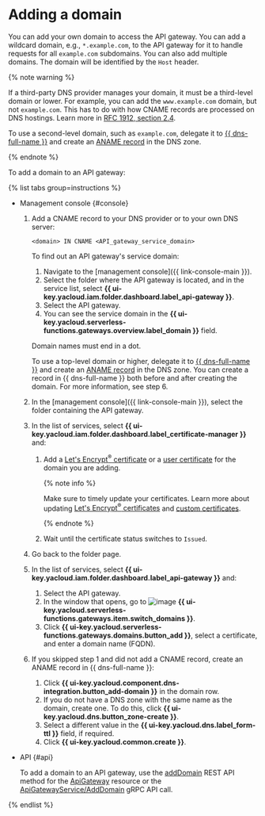 # Adding a domain

You can add your own domain to access the API gateway. You can add a wildcard domain, e.g., `*.example.com`, to the API gateway for it to handle requests for all `example.com` subdomains. You can also add multiple domains. The domain will be identified by the `Host` header.

{% note warning %}

If a third-party DNS provider manages your domain, it must be a third-level domain or lower. For example, you can add the `www.example.com` domain, but not `example.com`. This has to do with how CNAME records are processed on DNS hostings. Learn more in [RFC 1912, section 2.4](https://www.ietf.org/rfc/rfc1912.txt).

To use a second-level domain, such as `example.com`, delegate it to [{{ dns-full-name }}](../../dns/) and create an [ANAME record](../../dns/concepts/resource-record.md#aname) in the DNS zone.

{% endnote %}

To add a domain to an API gateway:

{% list tabs group=instructions %}

- Management console {#console}

    1. Add a CNAME record to your DNS provider or to your own DNS server:
    
        ```text
        <domain> IN CNAME <API_gateway_service_domain>
        ```

        To find out an API gateway's service domain:

       1. Navigate to the [management console]({{ link-console-main }}).
       1. Select the folder where the API gateway is located, and in the service list, select **{{ ui-key.yacloud.iam.folder.dashboard.label_api-gateway }}**.
       1. Select the API gateway.
       1. You can see the service domain in the **{{ ui-key.yacloud.serverless-functions.gateways.overview.label_domain }}** field.

        Domain names must end in a dot.

        To use a top-level domain or higher, delegate it to [{{ dns-full-name }}](../../dns/) and create an [ANAME record](../../dns/operations/resource-record-create.md) in the DNS zone. You can create a record in {{ dns-full-name }} both before and after creating the domain. For more information, see step 6.

    1. In the [management console]({{ link-console-main }}), select the folder containing the API gateway.

    1. In the list of services, select **{{ ui-key.yacloud.iam.folder.dashboard.label_certificate-manager }}** and:

        1. Add a [Let's Encrypt<sup>®</sup> certificate](../../certificate-manager/operations/managed/cert-create.md) or a [user certificate](../../certificate-manager/operations/import/cert-create.md) for the domain you are adding.

            {% note info %}

            Make sure to timely update your certificates. Learn more about updating [Let's Encrypt<sup>®</sup> certificates](../../certificate-manager/operations/managed/cert-update.md) and [custom certificates](../../certificate-manager/operations/import/cert-update.md).

            {% endnote %}

        1. Wait until the certificate status switches to `Issued`.
    
    1. Go back to the folder page.

    1. In the list of services, select **{{ ui-key.yacloud.iam.folder.dashboard.label_api-gateway }}** and:

        1. Select the API gateway.
        1. In the window that opens, go to ![image](../../_assets/api-gateway/domain-icon.svg) **{{ ui-key.yacloud.serverless-functions.gateways.item.switch_domains }}**.
        1. Click **{{ ui-key.yacloud.serverless-functions.gateways.domains.button_add }}**, select a certificate, and enter a domain name (FQDN).

    1. If you skipped step 1 and did not add a CNAME record, create an ANAME record in {{ dns-full-name }}:

        1. Click **{{ ui-key.yacloud.component.dns-integration.button_add-domain }}** in the domain row.
        1. If you do not have a DNS zone with the same name as the domain, create one. To do this, click **{{ ui-key.yacloud.dns.button_zone-create }}**.
        1. Select a different value in the **{{ ui-key.yacloud.dns.label_form-ttl }}** field, if required.
        1. Click **{{ ui-key.yacloud.common.create }}**.
        
- API {#api}

  To add a domain to an API gateway, use the [addDomain](../apigateway/api-ref/ApiGateway/addDomain.md) REST API method for the [ApiGateway](../apigateway/api-ref/ApiGateway/index.md) resource or the [ApiGatewayService/AddDomain](../apigateway/api-ref/grpc/ApiGateway/addDomain.md) gRPC API call.

{% endlist %}
